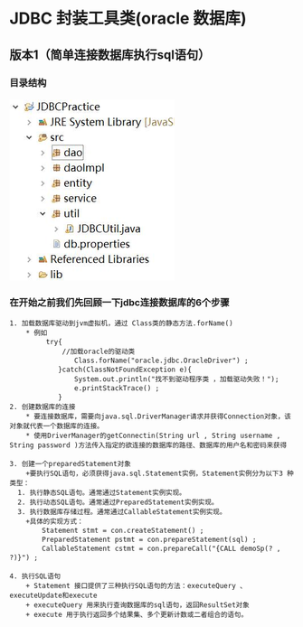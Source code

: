 # JDBC 封装工具类(oracle 数据库)

## 版本1（简单连接数据库执行sql语句）
### 目录结构
#### ![](README_files/1.jpg)
### 在开始之前我们先回顾一下jdbc连接数据库的6个步骤
	1. 加载数据库驱动到jvm虚拟机，通过 Class类的静态方法.forName()
		* 例如
			 try{
				 //加载oracle的驱动类    
					Class.forName("oracle.jdbc.OracleDriver") ;    
				}catch(ClassNotFoundException e){    
					System.out.println("找不到驱动程序类 ，加载驱动失败！");    
					e.printStackTrace() ;    
				}    
	2. 创建数据库的连接 
		* 要连接数据库，需要向java.sql.DriverManager请求并获得Connection对象，该对象就代表一个数据库的连接。  
		* 使用DriverManager的getConnectin(String url , String username ,  String password )方法传入指定的欲连接的数据库的路径、数据库的用户名和密码来获得

	3. 创建一个preparedStatement对象
		+要执行SQL语句，必须获得java.sql.Statement实例，Statement实例分为以下3 种类型：    
      1. 执行静态SQL语句。通常通过Statement实例实现。    
      2. 执行动态SQL语句。通常通过PreparedStatement实例实现。    
      3. 执行数据库存储过程。通常通过CallableStatement实例实现。    
		+具体的实现方式：    
			Statement stmt = con.createStatement() ;    
			PreparedStatement pstmt = con.prepareStatement(sql) ;    
			CallableStatement cstmt = con.prepareCall("{CALL demoSp(? , ?)}") ; 
			
	4. 执行SQL语句
		+ Statement 接口提供了三种执行SQL语句的方法：executeQuery 、executeUpdate和execute
		+ executeQuery 用来执行查询数据库的sql语句，返回ResultSet对象
		+ execute 用于执行返回多个结果集、多个更新计数或二者组合的语句。
